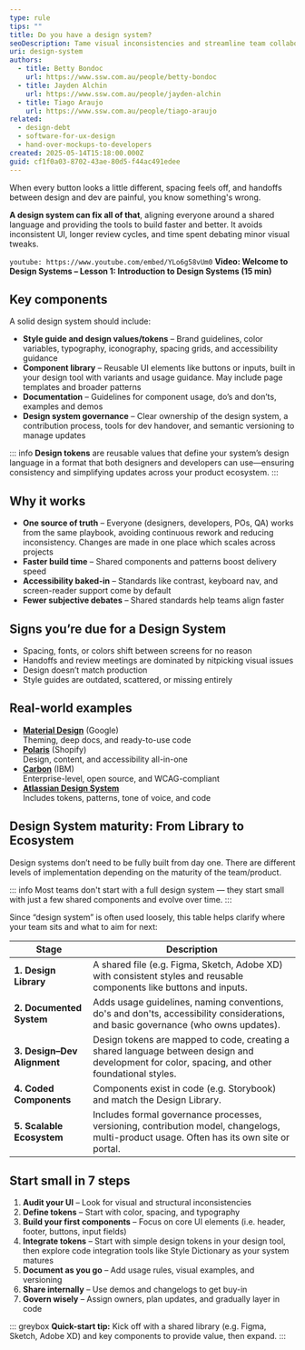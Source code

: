 ```yaml
---
type: rule
tips: ""
title: Do you have a design system?
seoDescription: Tame visual inconsistencies and streamline team collaboration by building a design system that aligns your product, design, and engineering teams.
uri: design-system
authors:
  - title: Betty Bondoc
    url: https://www.ssw.com.au/people/betty-bondoc
  - title: Jayden Alchin
    url: https://www.ssw.com.au/people/jayden-alchin
  - title: Tiago Araujo
    url: https://www.ssw.com.au/people/tiago-araujo
related:
  - design-debt
  - software-for-ux-design
  - hand-over-mockups-to-developers
created: 2025-05-14T15:18:00.000Z
guid: cf1f0a03-8702-43ae-80d5-f44ac491edee
---
```


When every button looks a little different, spacing feels off, and handoffs between design and dev are painful, you know something's wrong.

**A design system can fix all of that**, aligning everyone around a shared language and providing the tools to build faster and better. It avoids inconsistent UI, longer review cycles, and time spent debating minor visual tweaks.  

<!--endintro-->

`youtube: https://www.youtube.com/embed/YLo6g58vUm0`
**Video: Welcome to Design Systems – Lesson 1: Introduction to Design Systems (15 min)**

## Key components

A solid design system should include:

* **Style guide and design values/tokens** – Brand guidelines, color variables, typography, iconography, spacing grids, and accessibility guidance
* **Component library** – Reusable UI elements like buttons or inputs, built in your design tool with variants and usage guidance. May include page templates and broader patterns
* **Documentation** – Guidelines for component usage, do’s and don’ts, examples and demos
* **Design system governance** – Clear ownership of the design system, a contribution process, tools for dev handover, and semantic versioning to manage updates

::: info
**Design tokens** are reusable values that define your system’s design language in a format that both designers and developers can use—ensuring consistency and simplifying updates across your product ecosystem.
:::

## Why it works

* **One source of truth** – Everyone (designers, developers, POs, QA) works from the same playbook, avoiding continuous rework and reducing inconsistency. Changes are made in one place which scales across projects
* **Faster build time** – Shared components and patterns boost delivery speed
* **Accessibility baked-in** – Standards like contrast, keyboard nav, and screen-reader support come by default
* **Fewer subjective debates** – Shared standards help teams align faster

## Signs you’re due for a Design System

* Spacing, fonts, or colors shift between screens for no reason
* Handoffs and review meetings are dominated by nitpicking visual issues
* Design doesn’t match production
* Style guides are outdated, scattered, or missing entirely

## Real-world examples

* **[Material Design](https://m3.material.io/)** (Google)  \
  Theming, deep docs, and ready-to-use code
* **[Polaris](https://polaris.shopify.com/)** (Shopify)  \
  Design, content, and accessibility all-in-one
* **[Carbon](https://carbondesignsystem.com/)** (IBM)  \
  Enterprise-level, open source, and WCAG-compliant
* **[Atlassian Design System](https://atlassian.design/)**  \
  Includes tokens, patterns, tone of voice, and code

## Design System maturity: From Library to Ecosystem

Design systems don’t need to be fully built from day one. There are different levels of implementation depending on the maturity of the team/product.

::: info
Most teams don't start with a full design system — they start small with just a few shared components and evolve over time.
:::

Since “design system” is often used loosely, this table helps clarify where your team sits and what to aim for next:

| Stage | Description |
|-------|-------------|
| **1. Design Library** | A shared file (e.g. Figma, Sketch, Adobe XD) with consistent styles and reusable components like buttons and inputs. |
| **2. Documented System** | Adds usage guidelines, naming conventions, do's and don'ts, accessibility considerations, and basic governance (who owns updates). |
| **3. Design–Dev Alignment** | Design tokens are mapped to code, creating a shared language between design and development for color, spacing, and other foundational styles. |
| **4. Coded Components** | Components exist in code (e.g. Storybook) and match the Design Library. |
| **5. Scalable Ecosystem** | Includes formal governance processes, versioning, contribution model, changelogs, multi-product usage. Often has its own site or portal. |

## Start small in 7 steps

1. **Audit your UI** – Look for visual and structural inconsistencies
2. **Define tokens** – Start with color, spacing, and typography
3. **Build your first components** – Focus on core UI elements (i.e. header, footer, buttons, input fields)
4. **Integrate tokens** – Start with simple design tokens in your design tool, then explore code integration tools like Style Dictionary as your system matures
5. **Document as you go** – Add usage rules, visual examples, and versioning
6. **Share internally** – Use demos and changelogs to get buy-in
7. **Govern wisely** – Assign owners, plan updates, and gradually layer in code

::: greybox
**Quick-start tip:** Kick off with a shared library (e.g. Figma, Sketch, Adobe XD) and key components to provide value, then expand.
:::
